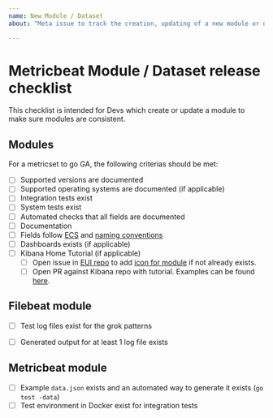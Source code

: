 ```yaml
---
name: New Module / Dataset
about: "Meta issue to track the creation, updating of a new module or dataset."

---
```


# Metricbeat Module / Dataset release checklist

This checklist is intended for Devs which create or update a module to make sure modules are consistent.

## Modules

For a metricset to go GA, the following criterias should be met:

* [ ] Supported versions are documented
* [ ] Supported operating systems are documented (if applicable)
* [ ] Integration tests exist
* [ ] System tests exist
* [ ] Automated checks that all fields are documented
* [ ] Documentation
* [ ] Fields follow [ECS](https://github.com/elastic/ecs) and [naming conventions](https://www.elastic.co/guide/en/beats/devguide/master/event-conventions.html)
* [ ] Dashboards exists (if applicable)
* [ ] Kibana Home Tutorial (if applicable)
  * [ ] Open issue in [EUI repo](https://github.com/elastic/eui) to add [icon for module](https://elastic.github.io/eui/#/display/icons) if not already exists.
  * [ ] Open PR against Kibana repo with tutorial. Examples can be found [here](https://github.com/elastic/kibana/tree/master/src/legacy/core_plugins/kibana/server/tutorials).

## Filebeat module

* [ ] Test log files exist for the grok patterns
* [ ] Generated output for at least 1 log file exists


## Metricbeat module

* [ ] Example `data.json` exists and an automated way to generate it exists (`go test -data`)
* [ ] Test environment in Docker exist for integration tests
